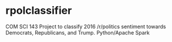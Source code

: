 # rpolclassifier
COM SCI 143 Project to classify 2016 /r/politics sentiment towards Democrats, Republicans, and Trump. Python/Apache Spark
